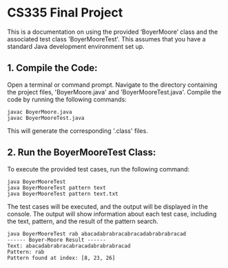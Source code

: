 # CS335 Final Project

This is a documentation on using the provided ‘BoyerMoore’ class and the associated test class 'BoyerMooreTest'. 
This assumes that you have a standard Java development environment set up. 

## 1. Compile the Code:
Open a terminal or command prompt.
Navigate to the directory containing the project files, 'BoyerMoore.java' and 'BoyerMooreTest.java'.
Compile the code by running the following commands:
```
javac BoyerMoore.java
javac BoyerMooreTest.java
```

This will generate the corresponding '.class' files.

## 2. Run the BoyerMooreTest Class:
To execute the provided test cases, run the following command:
```
java BoyerMooreTest
java BoyerMooreTest pattern text
java BoyerMooreTest pattern text.txt
```
The test cases will be executed, and the output will be displayed in the console.
The output will show information about each test case, including the text, pattern, and the result of the pattern search.
```
java BoyerMooreTest rab abacadabrabracabracadabrabrabracad
------ Boyer-Moore Result ------
Text: abacadabrabracabracadabrabrabracad
Pattern: rab
Pattern found at index: [8, 23, 26]
```
